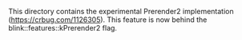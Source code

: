 This directory contains the experimental Prerender2 implementation
(https://crbug.com/1126305). This feature is now behind the
blink::features::kPrerender2 flag.
